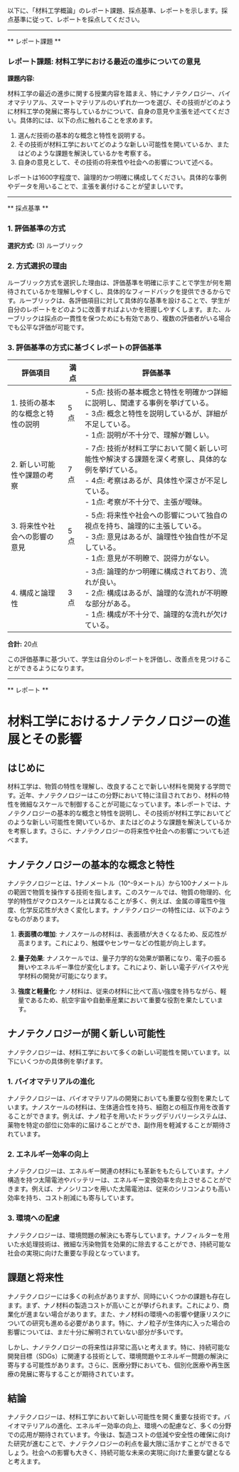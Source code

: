 以下に、「材料工学概論」のレポート課題、採点基準、レポートを示します。採点基準に従って、レポートを採点してください。

---------------------------------------
** レポート課題 **

### レポート課題: 材料工学における最近の進歩についての意見

**課題内容:**

材料工学の最近の進歩に関する授業内容を踏まえ、特にナノテクノロジー、バイオマテリアル、スマートマテリアルのいずれか一つを選び、その技術がどのように材料工学の発展に寄与しているかについて、自身の意見や主張を述べてください。具体的には、以下の点に触れることを求めます。

1. 選んだ技術の基本的な概念と特性を説明する。
2. その技術が材料工学においてどのような新しい可能性を開いているか、またはどのような課題を解決しているかを考察する。
3. 自身の意見として、その技術の将来性や社会への影響について述べる。

レポートは1600字程度で、論理的かつ明確に構成してください。具体的な事例やデータを用いることで、主張を裏付けることが望ましいです。

---------------------------------------
** 採点基準 **

### 1. 評価基準の方式
**選択方式:** (3) ルーブリック

### 2. 方式選択の理由
ルーブリック方式を選択した理由は、評価基準を明確に示すことで学生が何を期待されているかを理解しやすくし、具体的なフィードバックを提供できるからです。ルーブリックは、各評価項目に対して具体的な基準を設けることで、学生が自分のレポートをどのように改善すればよいかを把握しやすくします。また、ルーブリックは採点の一貫性を保つためにも有効であり、複数の評価者がいる場合でも公平な評価が可能です。

### 3. 評価基準の方式に基づくレポートの評価基準

| 評価項目                     | 満点 | 評価基準                                                                                     |
|------------------------------|------|----------------------------------------------------------------------------------------------|
| 1. 技術の基本的な概念と特性の説明 | 5点  | - 5点: 技術の基本概念と特性を明確かつ詳細に説明し、関連する事例を挙げている。<br>- 3点: 概念と特性を説明しているが、詳細が不足している。<br>- 1点: 説明が不十分で、理解が難しい。 |
| 2. 新しい可能性や課題の考察       | 7点  | - 7点: 技術が材料工学において開く新しい可能性や解決する課題を深く考察し、具体的な例を挙げている。<br>- 4点: 考察はあるが、具体性や深さが不足している。<br>- 1点: 考察が不十分で、主張が曖昧。 |
| 3. 将来性や社会への影響の意見     | 5点  | - 5点: 将来性や社会への影響について独自の視点を持ち、論理的に主張している。<br>- 3点: 意見はあるが、論理性や独自性が不足している。<br>- 1点: 意見が不明瞭で、説得力がない。 |
| 4. 構成と論理性                 | 3点  | - 3点: 論理的かつ明確に構成されており、流れが良い。<br>- 2点: 構成はあるが、論理的な流れが不明瞭な部分がある。<br>- 1点: 構成が不十分で、論理的な流れが欠けている。 |

**合計:** 20点

この評価基準に基づいて、学生は自分のレポートを評価し、改善点を見つけることができるようになります。

---------------------------------------
** レポート **
# 材料工学におけるナノテクノロジーの進展とその影響

## はじめに

材料工学は、物質の特性を理解し、改良することで新しい材料を開発する学問です。近年、ナノテクノロジーはこの分野において特に注目されており、材料の特性を微細なスケールで制御することが可能になっています。本レポートでは、ナノテクノロジーの基本的な概念と特性を説明し、その技術が材料工学においてどのような新しい可能性を開いているか、またはどのような課題を解決しているかを考察します。さらに、ナノテクノロジーの将来性や社会への影響についても述べます。

## ナノテクノロジーの基本的な概念と特性

ナノテクノロジーとは、1ナノメートル（10^-9メートル）から100ナノメートルの範囲で物質を操作する技術を指します。このスケールでは、物質の物理的、化学的特性がマクロスケールとは異なることが多く、例えば、金属の導電性や強度、化学反応性が大きく変化します。ナノテクノロジーの特性には、以下のようなものがあります。

1. **表面積の増加**: ナノスケールの材料は、表面積が大きくなるため、反応性が高まります。これにより、触媒やセンサーなどの性能が向上します。
   
2. **量子効果**: ナノスケールでは、量子力学的な効果が顕著になり、電子の振る舞いやエネルギー準位が変化します。これにより、新しい電子デバイスや光学材料の開発が可能になります。

3. **強度と軽量化**: ナノ材料は、従来の材料に比べて高い強度を持ちながら、軽量であるため、航空宇宙や自動車産業において重要な役割を果たしています。

## ナノテクノロジーが開く新しい可能性

ナノテクノロジーは、材料工学において多くの新しい可能性を開いています。以下にいくつかの具体例を挙げます。

### 1. バイオマテリアルの進化

ナノテクノロジーは、バイオマテリアルの開発においても重要な役割を果たしています。ナノスケールの材料は、生体適合性を持ち、細胞との相互作用を改善することができます。例えば、ナノ粒子を用いたドラッグデリバリーシステムは、薬物を特定の部位に効率的に届けることができ、副作用を軽減することが期待されています。

### 2. エネルギー効率の向上

ナノテクノロジーは、エネルギー関連の材料にも革新をもたらしています。ナノ構造を持つ太陽電池やバッテリーは、エネルギー変換効率を向上させることができます。例えば、ナノシリコンを用いた太陽電池は、従来のシリコンよりも高い効率を持ち、コスト削減にも寄与しています。

### 3. 環境への配慮

ナノテクノロジーは、環境問題の解決にも寄与しています。ナノフィルターを用いた水処理技術は、微細な汚染物質を効果的に除去することができ、持続可能な社会の実現に向けた重要な手段となっています。

## 課題と将来性

ナノテクノロジーには多くの利点がありますが、同時にいくつかの課題も存在します。まず、ナノ材料の製造コストが高いことが挙げられます。これにより、商業化が進まない場合があります。また、ナノ材料の環境への影響や健康リスクについての研究も進める必要があります。特に、ナノ粒子が生体内に入った場合の影響については、まだ十分に解明されていない部分が多いです。

しかし、ナノテクノロジーの将来性は非常に高いと考えます。特に、持続可能な開発目標（SDGs）に関連する技術として、環境問題やエネルギー問題の解決に寄与する可能性があります。さらに、医療分野においても、個別化医療や再生医療の発展に寄与することが期待されています。

## 結論

ナノテクノロジーは、材料工学において新しい可能性を開く重要な技術です。バイオマテリアルの進化、エネルギー効率の向上、環境への配慮など、多くの分野での応用が期待されています。今後は、製造コストの低減や安全性の確保に向けた研究が進むことで、ナノテクノロジーの利点を最大限に活かすことができるでしょう。社会への影響も大きく、持続可能な未来の実現に向けた重要な鍵となると考えます。

